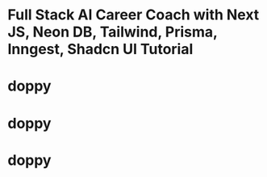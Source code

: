 # Full Stack AI Career Coach with Next JS, Neon DB, Tailwind, Prisma, Inngest, Shadcn UI Tutorial
# doppy
# doppy
# doppy
